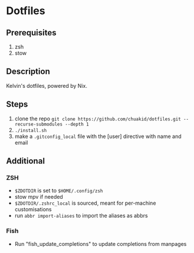 # Dotfiles

## Prerequisites
1. zsh
2. stow

## Description

Kelvin's dotfiles, powered by Nix.

## Steps

1. clone the repo `git clone https://github.com/chuakid/dotfiles.git --recurse-submodules --depth 1`
2. `./install.sh`
3. make a `.gitconfig_local` file with the [user] directive with name and email

## Additional
### ZSH

- `$ZDOTDIR` is set to `$HOME/.config/zsh`
- stow mpv if needed
- `$ZDOTDIR/.zshrc_local` is sourced, meant for per-machine customisations
- run `abbr import-aliases` to import the aliases as abbrs

### Fish
- Run "fish_update_completions" to update completions from manpages

